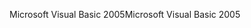 <span data-ttu-id="e0191-101">Microsoft Visual Basic 2005</span><span class="sxs-lookup"><span data-stu-id="e0191-101">Microsoft Visual Basic 2005</span></span>